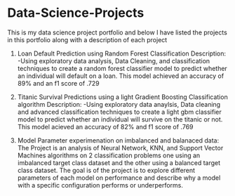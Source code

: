 # Data-Science-Projects
This is my data science project portfolio and below I have listed the projects in this portfolio along with a description of each project

1. Loan Default Prediction using Random Forest Classification 
Description: 
  -Using exploratory data analysis, Data Cleaning, and classification techniques to create a random forest classifier model to 
   predict whether an individual will default on a loan. This model achieved an accuracy of 89% and an f1 score of .729
   
2. Titanic Survival Predictions using a light Gradient Boosting Classification algorithm 
Description:
  -Using exploratory data anaylsis, Data cleaning and advanced classification techniques to create a light gbm classifier model to 
   predict whether an individual will survive on the titanic or not. This model acieved an accuracy of 82% and f1 score of .769

3. Model Parameter experimenation on imbalanced and balanaced data:
   The Project is an analysis of Neural Network, KNN, and Support Vector Machines algorithms on
     2 classification problems one using an imbalanced target class dataset and the 
     other using a balanced target class dataset. The goal is of the project is to explore different
     parameters of each model on performance and describe why a model with a specific configuration
     performs or underperforms.
